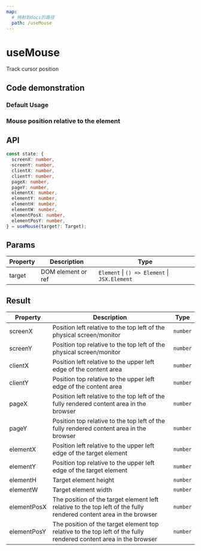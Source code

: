 ```yaml
---
map:
  # 映射到docs的路径
  path: /useMouse
---
```


# useMouse

Track cursor position

## Code demonstration

### Default Usage

<demo src="useMouse/demo.vue"
  language="vue"
  title="Default Usage"
  desc="Tracking cursor position."> </demo>

### Mouse position relative to the element

<demo src="useMouse/demo1.vue"
  language="vue"
  title="Mouse position relative to the element"
  desc="By passing in the target element, you can get the position of the mouse relative to the element."> </demo>

## API

```typescript
const state: {
  screenX: number,
  screenY: number,
  clientX: number,
  clientY: number,
  pageX: number,
  pageY: number,
  elementX: number,
  elementY: number,
  elementH: number,
  elementW: number,
  elementPosX: number,
  elementPosY: number,
} = useMouse(target?: Target);
```

## Params

| Property | Description        | Type                                          |
| -------- | ------------------ | --------------------------------------------- |
| target   | DOM element or ref | `Element` \| `() => Element` \| `JSX.Element` |

## Result

| Property | Description | Type |
| --- | --- | --- |
| screenX | Position left relative to the top left of the physical screen/monitor | `number` |
| screenY | Position top relative to the top left of the physical screen/monitor | `number` |
| clientX | Position left relative to the upper left edge of the content area | `number` |
| clientY | Position top relative to the upper left edge of the content area | `number` |
| pageX | Position left relative to the top left of the fully rendered content area in the browser | `number` |
| pageY | Position top relative to the top left of the fully rendered content area in the browser | `number` |
| elementX | Position left relative to the upper left edge of the target element | `number` |
| elementY | Position top relative to the upper left edge of the target element | `number` |
| elementH | Target element height | `number` |
| elementW | Target element width | `number` |
| elementPosX | The position of the target element left relative to the top left of the fully rendered content area in the browser | `number` |
| elementPosY | The position of the target element top relative to the top left of the fully rendered content area in the browser | `number` |
